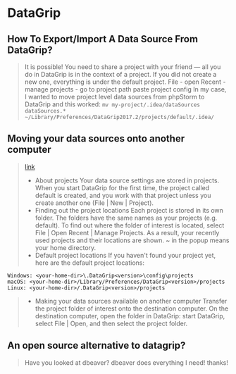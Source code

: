 # DataGrip

## How To Export/Import A Data Source From DataGrip?
> It is possible! You need to share a project with your friend — all you do in DataGrip is in the context of a project. If you did not create a new one, everything is under the default project.
> File - open Recent - manage projects - go to project path
> paste project config
> In my case, I wanted to move project level data sources from phpStorm to DataGrip and this worked: `mv my-project/.idea/dataSources dataSources.* ~/Library/Preferences/DataGrip2017.2/projects/default/.idea/`

## Moving your data sources onto another computer
> [link](https://www.jetbrains.com/help/datagrip/moving-your-data-sources-onto-another-computer.html)
> - About projects
Your data source settings are stored in projects. When you start DataGrip for the first time, the project called default is created, and you work with that project unless you create another one (File | New | Project).
> - Finding out the project locations
> Each project is stored in its own folder. The folders have the same names as your projects (e.g. default).
> To find out where the folder of interest is located, select File | Open Recent | Manage Projects. As a result, your recently used projects and their locations are shown. ~ in the popup means your home directory.
> - Default project locations
> If you haven't found your project yet, here are the default project locations:
````
Windows: <your-home-dir>\.DataGrip<version>\config\projects
macOS: <your-home-dir>/Library/Preferences/DataGrip<version>/projects
Linux: <your-home-dir>/.DataGrip<version>/projects
````
> - Making your data sources available on another computer
> Transfer the project folder of interest onto the destination computer.
On the destination computer, open the folder in DataGrip: start DataGrip, select File | Open, and then select the project folder.

## An open source alternative to datagrip?
> Have you looked at dbeaver? dbeaver does everything I need! thanks!
